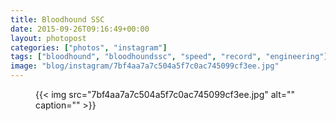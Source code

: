 ```yaml
---
title: Bloodhound SSC
date: 2015-09-26T09:16:49+00:00
layout: photopost
categories: ["photos", "instagram"]
tags: ["bloodhound", "bloodhoundssc", "speed", "record", "engineering"]
image: "blog/instagram/7bf4aa7a7c504a5f7c0ac745099cf3ee.jpg"
---
```


<figure class="photo photo--square">
  {{< img src="7bf4aa7a7c504a5f7c0ac745099cf3ee.jpg" alt="" caption="" >}}

</figure>


